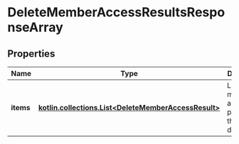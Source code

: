 
# DeleteMemberAccessResultsResponseArray

## Properties
| Name | Type | Description | Notes |
| ------------ | ------------- | ------------- | ------------- |
| **items** | [**kotlin.collections.List&lt;DeleteMemberAccessResult&gt;**](DeleteMemberAccessResult.md) | List of member asset permissions that were deleted. |  [optional] |



